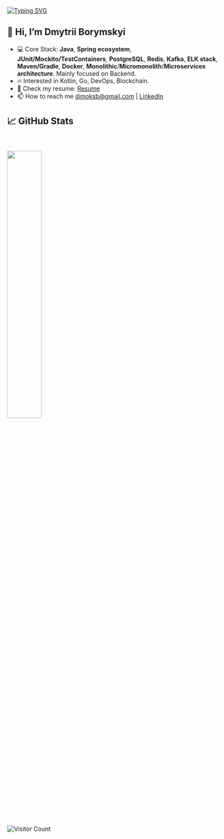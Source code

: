 [![Typing SVG](https://readme-typing-svg.herokuapp.com/?lines=Wake+up,+Neo...&font=Courier&color=7EEAF4)](https://git.io/typing-svg)

## 👋 Hi, I’m Dmytrii Borymskyi
- 💻 Core Stack: **Java**, **Spring ecosystem**, **JUnit/Mockito/TestContainers**, **PostgreSQL**, **Redis**, **Kafka**, **ELK stack**, **Maven/Gradle**, **Docker**, **Monolithic**/**Micromonolith**/**Microservices** **architecture**. Mainly focused on Backend.
- 🔥 Interested in Kotlin, Go, DevOps, Blockchain.
- 🤝 Check my resume: [Resume](https://docs.google.com/document/d/1cpE2EzklIZPjvHqXlAXjyRQZakr00b-YsHSDbNgOglc/edit?usp=sharing)
- 📫 How to reach me dimoksb@gmail.com | [LinkedIn](https://www.linkedin.com/in/borymskyi/)

## 📈 GitHub Stats

<br>
<p>
  <img width="40%" src="https://github-readme-stats.vercel.app/api/top-langs/?username=borymskyi&layout=compact&langs_count=10&hide_border=true&theme=radical&hide=sass,makefile,mustache,HTML" />
</p>

![Visitor Count](https://komarev.com/ghpvc/?username=borymskyi&style=flat-square&color=blueviolet)
